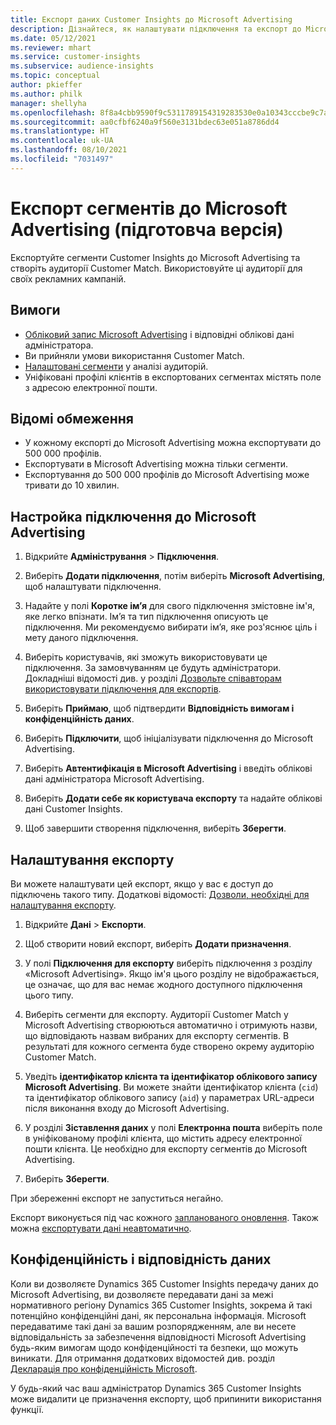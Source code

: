 ```yaml
---
title: Експорт даних Customer Insights до Microsoft Advertising
description: Дізнайтеся, як налаштувати підключення та експорт до Microsoft Advertising.
ms.date: 05/12/2021
ms.reviewer: mhart
ms.service: customer-insights
ms.subservice: audience-insights
ms.topic: conceptual
author: pkieffer
ms.author: philk
manager: shellyha
ms.openlocfilehash: 8f8a4cbb9590f9c5311789154319283530e0a10343cccbe9c7aec99765b4fbf2
ms.sourcegitcommit: aa0cfbf6240a9f560e3131bdec63e051a8786dd4
ms.translationtype: HT
ms.contentlocale: uk-UA
ms.lasthandoff: 08/10/2021
ms.locfileid: "7031497"
---
```

# <a name="export-segments-to-microsoft-advertising-preview"></a>Експорт сегментів до Microsoft Advertising (підготовча версія)

Експортуйте сегменти Customer Insights до Microsoft Advertising та створіть аудиторії Customer Match. Використовуйте ці аудиторії для своїх рекламних кампаній.

## <a name="prerequisites"></a>Вимоги

-   [Обліковий запис Microsoft Advertising](https://ads.microsoft.com/) і відповідні облікові дані адміністратора.
-   Ви прийняли умови використання Customer Match. 
-   [Налаштовані сегменти](segments.md) у аналізі аудиторій.
-   Уніфіковані профілі клієнтів в експортованих сегментах містять поле з адресою електронної пошти.

## <a name="known-limitations"></a>Відомі обмеження

- У кожному експорті до Microsoft Advertising можна експортувати до 500 000 профілів.
- Експортувати в Microsoft Advertising можна тільки сегменти.
- Експортування до 500 000 профілів до Microsoft Advertising може тривати до 10 хвилин. 


## <a name="set-up-the-connection-to-microsoft-advertising"></a>Настройка підключення до Microsoft Advertising

1. Відкрийте **Адміністрування** > **Підключення**.

1. Виберіть **Додати підключення**, потім виберіть **Microsoft Advertising**, щоб налаштувати підключення.

1. Надайте у полі **Коротке ім’я** для свого підключення змістовне ім'я, яке легко впізнати. Ім’я та тип підключення описують це підключення. Ми рекомендуємо вибирати ім’я, яке роз'яснює ціль і мету даного підключення.

1. Виберіть користувачів, які зможуть використовувати це підключення. За замовчуванням це будуть адміністратори. Докладніші відомості див. у розділі [Дозвольте співавторам використовувати підключення для експортів](connections.md#allow-contributors-to-use-a-connection-for-exports).

1. Виберіть **Приймаю**, щоб підтвердити **Відповідність вимогам і конфіденційність даних**.

1. Виберіть **Підключити**, щоб ініціалізувати підключення до Microsoft Advertising.

1. Виберіть **Автентифікація в Microsoft Advertising** і введіть облікові дані адміністратора Microsoft Advertising.

1. Виберіть **Додати себе як користувача експорту** та надайте облікові дані Customer Insights.

1. Щоб завершити створення підключення, виберіть **Зберегти**.

## <a name="configure-an-export"></a>Налаштування експорту

Ви можете налаштувати цей експорт, якщо у вас є доступ до підключень такого типу. Додаткові відомості: [Дозволи, необхідні для налаштування експорту](export-destinations.md#set-up-a-new-export).

1. Відкрийте **Дані** > **Експорти**.

1. Щоб створити новий експорт, виберіть **Додати призначення**.

1. У полі **Підключення для експорту** виберіть підключення з розділу «Microsoft Advertising». Якщо ім'я цього розділу не відображається, це означає, що для вас немає жодного доступного підключення цього типу.

1. Виберіть сегменти для експорту. Аудиторії Customer Match у Microsoft Advertising створюються автоматично і отримують назви, що відповідають назвам вибраних для експорту сегментів. В результаті для кожного сегмента буде створено окрему аудиторію Customer Match. 

1. Уведіть **ідентифікатор клієнта та ідентифікатор облікового запису Microsoft Advertising**. Ви можете знайти ідентифікатор клієнта (`cid`) та ідентифікатор облікового запису (`aid`) у параметрах URL-адреси після виконання входу до Microsoft Advertising.

1. У розділі **Зіставлення даних** у полі **Електронна пошта** виберіть поле в уніфікованому профілі клієнта, що містить адресу електронної пошти клієнта. Це необхідно для експорту сегментів до Microsoft Advertising.

1. Виберіть **Зберегти**.

При збереженні експорт не запуститься негайно.

Експорт виконується під час кожного [запланованого оновлення](system.md#schedule-tab). Також можна [експортувати дані неавтоматично](export-destinations.md#run-exports-on-demand). 


## <a name="data-privacy-and-compliance"></a>Конфіденційність і відповідність даних

Коли ви дозволяєте Dynamics 365 Customer Insights передачу даних до Microsoft Advertising, ви дозволяєте передавати дані за межі нормативного регіону Dynamics 365 Customer Insights, зокрема й такі потенційно конфіденційні дані, як персональна інформація. Microsoft передаватиме такі дані за вашим розпорядженням, але ви несете відповідальність за забезпечення відповідності Microsoft Advertising будь-яким вимогам щодо конфіденційності та безпеки, що можуть виникати. Для отримання додаткових відомостей див. розділ [Декларація про конфіденційність Microsoft](https://go.microsoft.com/fwlink/?linkid=396732).

У будь-який час ваш адміністратор Dynamics 365 Customer Insights може видалити це призначення експорту, щоб припинити використання функції.
